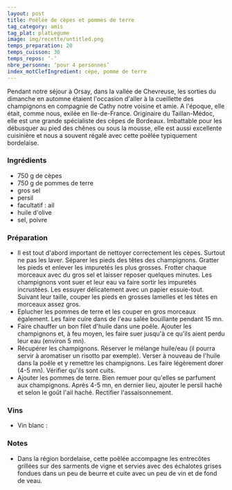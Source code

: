 ```yaml
---
layout: post
title: Poêlée de cèpes et pommes de terre
tag_category: amis
tag_plat: platLegume
image: img/recette/untitled.png
temps_preparation: 20
temps_cuisson: 30
temps_repos: ‘-‘
nbre_personne: ‘pour 4 personnes’
index_motClefIngredient: cèpe, pomme de terre
---
```

Pendant notre séjour à Orsay, dans la vallée de Chevreuse, les sorties du dimanche en automne étaient l'occasion d'aller à la cueillette des champignons en compagnie de Cathy notre voisine et amie. A l'époque, elle était, comme nous, exilée en Ile-de-France. Originaire du Taillan-Médoc, elle est une grande spécialiste des cèpes de Bordeaux. Imbattable pour les débusquer au pied des chênes ou sous la mousse, elle est aussi excellente cuisinière et nous a souvent régalé avec cette poêlée typiquement bordelaise.   

### Ingrédients
* 750 g de cèpes
* 750 g de pommes de terre
* gros sel
* persil
* facultatif : ail
* huile d'olive
* sel, poivre

### Préparation
* Il est tout d'abord important de nettoyer correctement les cèpes. Surtout ne pas les laver. Séparer les pieds des têtes des champignons. Gratter les pieds et enlever les impuretés les plus grosses. Frotter chaque morceaux avec du gros sel et laisser reposer quelques minutes. Les champignons vont suer et leur eau va faire sortir les impuretés incrustées. Les essuyer délicatement avec un papier essuie-tout. Suivant leur taille, couper les pieds en grosses lamelles et les têtes en morceaux assez gros.
* Eplucher les pommes de terre et les couper en gros morceaux également. Les faire cuire dans de l'eau salée bouillante pendant 15 mn.
* Faire chauffer un bon filet d'huile dans une poêle. Ajouter les champignons et, à feu moyen, les faire suer jusqu'à ce qu'ils aient perdu leur eau (environ 5 mn).
* Récupérer les champignons. Réserver le mélange huile/eau (il pourra servir à aromatiser un risotto par exemple). Verser à nouveau de l'huile dans la poêle et y remettre les champignons. Les faire légèrement dorer (4-5 mn). Vérifier qu'ils sont cuits.
* Ajouter les pommes de terre. Bien remuer pour qu'elles se parfument aux champignons. Après 4-5 mn, en dernier lieu, ajouter le persil haché et selon le goût l'ail haché. Rectifier l'assaisonnement.

### Vins
* Vin blanc :

### Notes
* Dans la région bordelaise, cette poêlée accompagne les entrecôtes grillées sur des sarments de vigne et servies avec des échalotes grises fondues dans un peu de beurre et cuite avec un peu de vin et de fond de veau. 
